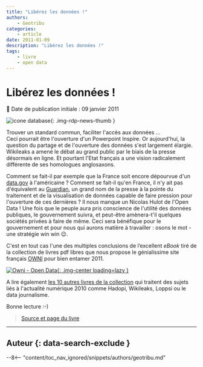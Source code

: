 ```yaml
---
title: "Libérez les données !"
authors:
    - Geotribu
categories:
    - article
date: 2011-01-09
description: "Libérez les données !"
tags:
    - livre
    - open data
---
```


# Libérez les données !

:calendar: Date de publication initiale : 09 janvier 2011

![icone database](https://cdn.geotribu.fr/img/logos-icones/programmation/database.png "icone database"){: .img-rdp-news-thumb }

Trouver un standard commun, faciliter l'accès aux données ...  
Ceci pourrait être l'ouverture d'un Powerpoint Inspire. Or aujourd'hui, la question du partage et de l'ouverture des données s'est largement élargie. Wikileaks a amené le débat au grand public par le biais de la presse désormais en ligne. Et pourtant l'Etat français a une vision radicalement différente de ses homologues anglosaxons.

Comment se fait-il par exemple que la France soit encore dépourvue d'un [data.gov](http://geotribu.net/node/119) à l'américaine ? Comment se fait-il qu'en France, il n'y ait pas d'équivalent au [Guardian](http://www.guardian.co.uk/), un grand nom de la presse à la pointe du traitement et de la visualisation de données capable de faire pression pour l'ouverture de ces dernières ? Il nous manque un Nicolas Hulot de l'Open Data ! Une fois que le peuple aura pris conscience de l'utilité des données publiques, le gouvernement suivra, et peut-être amènera-t'il quelques sociétés privées à faire de même. Ceci sera bénéfique pour le gouvernement et pour nous qui aurons matière à travailler : osons le mot - une stratégie win win :wink:.

C'est en tout cas l'une des multiples conclusions de l’excellent *eBook* tiré de la collection de livres pdf libres que nous propose le génialissime site français [OWNI](http://owni.fr/#aujourd-hui) pour bien entamer 2011.

[![Owni - Open Data](https://cdn.geotribu.fr/img/articles-blog-rdp/articles/2011/OpenData.jpg "Owni - Open Data"){: .img-center loading=lazy }](http://owni.fr/files/2010/12/OPENDATA_ebook_2010.pdf "Owni - Open Data")

A lire également [les 10 autres livres de la collection](http://owni.fr/2010/12/27/contre-histoire-de-linternet-freepress-on-owni/) qui traitent des sujets liés à l'actualité numérique 2010 comme Hadopi, Wikileaks, Loppsi ou le data journalisme.

Bonne lecture :-)

> [Source et page du livre](http://owni.fr/2010/12/27/ebook-opendata/)

----

## Auteur {: data-search-exclude }

--8<-- "content/toc_nav_ignored/snippets/authors/geotribu.md"
